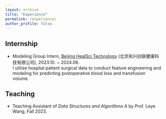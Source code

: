 ```yaml
---
layout: archive
title: "Experience"
permalink: /experience/
author_profile: false
---
```


## Internship

* Modeling Group Intern, <a href="https://www.healscitech.com/#/home" target="_blank">Beijing HealSci Technology</a> (北京和兴创联健康科技有限公司), 2023.10. ~ 2024.06. <br/>
I utilize hospital patient surgical data to conduct feature engineering and modeling for predicting postoperative blood loss and transfusion volume.

## Teaching

* Teaching Assistant of *Data Structures and Algorithms A* by Prof. Leye Wang, Fall 2023.
